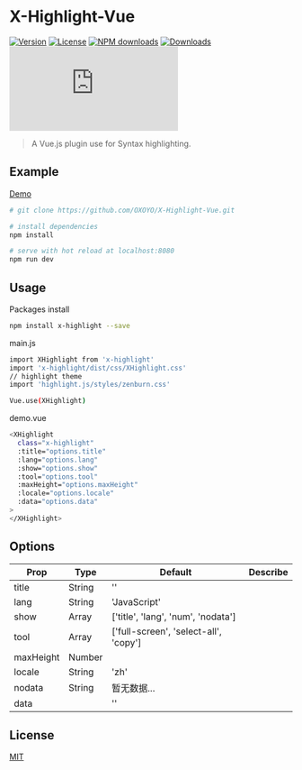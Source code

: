# X-Highlight-Vue

[![Version](https://img.shields.io/npm/v/x-highlight.svg)](https://www.npmjs.com/package/x-highlight)
[![License](https://img.shields.io/npm/l/x-highlight.svg)](https://www.npmjs.com/package/x-highlight)
[![NPM downloads](http://img.shields.io/npm/dm/x-highlight.svg?style=flat-square)](https://npmjs.org/package/x-highlight)
[![Downloads](https://img.shields.io/npm/dt/x-highlight.svg)](https://www.npmjs.com/package/x-highlight)
![JS gzip size](http://img.badgesize.io/https://unpkg.com/x-highlight/dist/XHighlight.js?compression=gzip&label=gzip%20size:%20JS&style=flat-square)

> A Vue.js plugin use for Syntax highlighting.


## Example

[Demo](https://oxoyo.github.io/X-Highlight-Vue/)

``` bash
# git clone https://github.com/OXOYO/X-Highlight-Vue.git

# install dependencies
npm install

# serve with hot reload at localhost:8080
npm run dev
```

## Usage

  Packages install
  ``` bash
  npm install x-highlight --save
  ```

  main.js
  ```bash
  import XHighlight from 'x-highlight'
  import 'x-highlight/dist/css/XHighlight.css'
  // highlight theme
  import 'highlight.js/styles/zenburn.css'

  Vue.use(XHighlight)

  ```

  demo.vue
  ```bash
  <XHighlight
    class="x-highlight"
    :title="options.title"
    :lang="options.lang"
    :show="options.show"
    :tool="options.tool"
    :maxHeight="options.maxHeight"
    :locale="options.locale"
    :data="options.data"
  >
  </XHighlight>
  ```

## Options

| Prop | Type | Default | Describe |
|---|---|---|---|
| title | String | '' |  |
| lang | String | 'JavaScript' |  |
| show | Array | ['title', 'lang', 'num', 'nodata'] |  |
| tool | Array | ['full-screen', 'select-all', 'copy'] |  |
| maxHeight | Number |  |  |
| locale | String | 'zh' |  |
| nodata | String | 暂无数据... |  |
| data |  | '' |  |


## License
[MIT](http://opensource.org/licenses/MIT)
